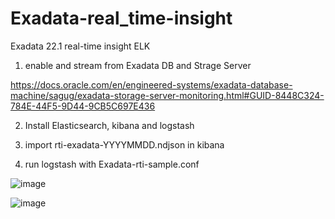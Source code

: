 # Exadata-real_time-insight
Exadata 22.1 real-time insight ELK

1. enable and stream from Exadata DB and Strage Server 

https://docs.oracle.com/en/engineered-systems/exadata-database-machine/sagug/exadata-storage-server-monitoring.html#GUID-8448C324-784E-44F5-9D44-9CB5C697E436

2. Install Elasticsearch, kibana and logstash

3. import rti-exadata-YYYYMMDD.ndjson in kibana

4. run logstash with Exadata-rti-sample.conf



![image](https://user-images.githubusercontent.com/97824573/176429413-c228d6d3-5a1a-4b9d-877f-6f7ce8e86ad3.png)


![image](https://user-images.githubusercontent.com/97824573/176426683-00e12e5d-4785-442e-92a2-d0ad07dca6d6.png)


